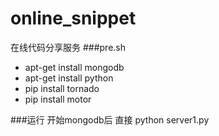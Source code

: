# online_snippet
在线代码分享服务
###pre.sh
- apt-get install mongodb
- apt-get install python
- pip install tornado
- pip install motor

###运行
开始mongodb后
直接 python server1.py